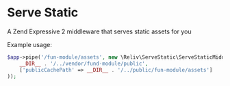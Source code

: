 # Serve Static
A Zend Expressive 2 middleware that serves static assets for you

Example usage:
```php
$app->pipe('/fun-module/assets', new \Reliv\ServeStatic\ServeStaticMiddleware(
    __DIR__ . '/../vendor/fund-module/public',
    ['publicCachePath' => __DIR__ . '/../public/fun-module/assets']
));
```
